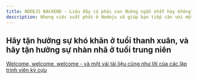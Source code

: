 ```yaml
---
title: NODEJS BACKEND - Liệu đây có phải con đường ngắn nhất hay không?
description: Nhưng việc xuất phát ở Nodejs sẽ giúp bạn tiếp cận với một JOB NHANH hown vì ở các CHƯƠNG có cái nhìn tổng quan trong việc phát triển một cơ sở hạ tầng của một hệ thống bao gồm (Mongodb, Amazon Services, RabbitMQ, Elasticsearch, Redis, Kafka, Nginx...).
---
```


## Hãy tận hưởng sự khó khăn ở tuổi thanh xuân, và hãy tận hưởng sự nhàn nhã ở tuối trung niên

[Welcome, welcome, welcome - và một vài tài liệu cũng như lời của các lập trình viên kỳ cựu](https://youtu.be/5keK7PRH9pE)
